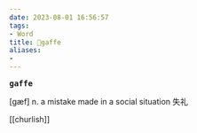 ```yaml
---
date: 2023-08-01 16:56:57
tags: 
- Word
title: 📖gaffe
aliases: 
- 
---
```


<pre><strong>gaffe</strong></pre>

[gæf]
n. a mistake made in a social situation 失礼

[[churlish]]